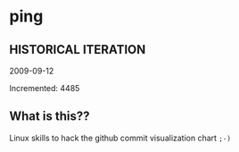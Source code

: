 # ping

## HISTORICAL ITERATION
2009-09-12

Incremented: 4485

## What is this?? 
Linux skills to hack the github commit visualization chart `;-)`
